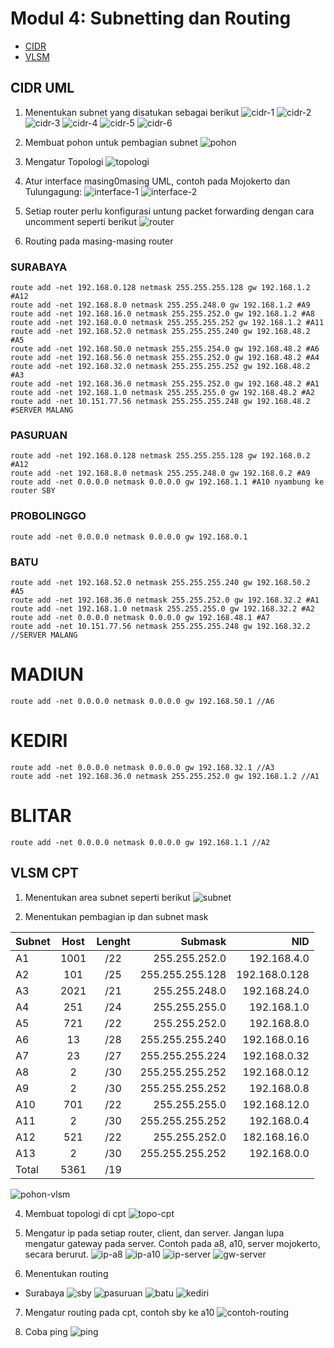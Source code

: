 # Modul 4: Subnetting dan Routing

- [CIDR](#cidr-uml)
- [VLSM](#vlsm-cpt)

## CIDR UML
1. Menentukan subnet yang disatukan sebagai berikut
![cidr-1](images/cidr/cidr-1.png)
![cidr-2](images/cidr/cidr-2.png)
![cidr-3](images/cidr/cidr-3.png)
![cidr-4](images/cidr/cidr-4.png)
![cidr-5](images/cidr/cidr-5.png)
![cidr-6](images/cidr/cidr-6.png)

2. Membuat pohon untuk pembagian subnet
![pohon](images/cidr/pohon.png)

3. Mengatur Topologi
![topologi](images/cidr/topologi.png)

4. Atur interface masing0masing UML, contoh pada Mojokerto dan Tulungagung:
![interface-1](images/cidr/mojo-interface.png)
![interface-2](images/cidr/ta-interface.png)

5. Setiap router perlu konfigurasi untung packet forwarding dengan cara uncomment seperti berikut
![router](images/cidr/router.png)

6. Routing pada masing-masing router
### SURABAYA

```
route add -net 192.168.0.128 netmask 255.255.255.128 gw 192.168.1.2 #A12
route add -net 192.168.8.0 netmask 255.255.248.0 gw 192.168.1.2 #A9
route add -net 192.168.16.0 netmask 255.255.252.0 gw 192.168.1.2 #A8 
route add -net 192.168.0.0 netmask 255.255.255.252 gw 192.168.1.2 #A11
route add -net 192.168.52.0 netmask 255.255.255.240 gw 192.168.48.2 #A5 
route add -net 192.168.50.0 netmask 255.255.254.0 gw 192.168.48.2 #A6
route add -net 192.168.56.0 netmask 255.255.252.0 gw 192.168.48.2 #A4
route add -net 192.168.32.0 netmask 255.255.255.252 gw 192.168.48.2 #A3
route add -net 192.168.36.0 netmask 255.255.252.0 gw 192.168.48.2 #A1
route add -net 192.168.1.0 netmask 255.255.255.0 gw 192.168.48.2 #A2
route add -net 10.151.77.56 netmask 255.255.255.248 gw 192.168.48.2 #SERVER MALANG
```
### PASURUAN

```
route add -net 192.168.0.128 netmask 255.255.255.128 gw 192.168.0.2 #A12
route add -net 192.168.8.0 netmask 255.255.248.0 gw 192.168.0.2 #A9
route add -net 0.0.0.0 netmask 0.0.0.0 gw 192.168.1.1 #A10 nyambung ke router SBY
```

### PROBOLINGGO

```
route add -net 0.0.0.0 netmask 0.0.0.0 gw 192.168.0.1
```

### BATU

```
route add -net 192.168.52.0 netmask 255.255.255.240 gw 192.168.50.2 #A5
route add -net 192.168.36.0 netmask 255.255.252.0 gw 192.168.32.2 #A1
route add -net 192.168.1.0 netmask 255.255.255.0 gw 192.168.32.2 #A2
route add -net 0.0.0.0 netmask 0.0.0.0 gw 192.168.48.1 #A7
route add -net 10.151.77.56 netmask 255.255.255.248 gw 192.168.32.2 //SERVER MALANG
```

# MADIUN

```
route add -net 0.0.0.0 netmask 0.0.0.0 gw 192.168.50.1 //A6
```

# KEDIRI

```
route add -net 0.0.0.0 netmask 0.0.0.0 gw 192.168.32.1 //A3
route add -net 192.168.36.0 netmask 255.255.252.0 gw 192.168.1.2 //A1
```

# BLITAR

```
route add -net 0.0.0.0 netmask 0.0.0.0 gw 192.168.1.1 //A2
```

## VLSM CPT

1. Menentukan area subnet seperti berikut
![subnet](images/vlsm/subnet.png)

2. Menentukan pembagian ip dan subnet mask

| Subnet | Host | Lenght | Submask         | NID 
| ------ | :--: | :----: | --------------: | --: 
| A1     | 1001 | /22    | 255.255.252.0   | 192.168.4.0
| A2     | 101  | /25    | 255.255.255.128 | 192.168.0.128
| A3     | 2021 | /21    | 255.255.248.0   | 192.168.24.0
| A4     | 251  | /24    | 255.255.255.0   | 192.168.1.0
| A5     | 721  | /22    | 255.255.252.0   | 192.168.8.0
| A6     | 13   | /28    | 255.255.255.240 | 192.168.0.16
| A7     | 23   | /27    | 255.255.255.224 | 192.168.0.32
| A8     | 2    | /30    | 255.255.255.252 | 192.168.0.12
| A9     | 2    | /30    | 255.255.255.252 | 192.168.0.8
| A10    | 701  | /22    | 255.255.255.0   | 192.168.12.0
| A11    | 2    | /30    | 255.255.255.252 | 192.168.0.4
| A12    | 521  | /22    | 255.255.252.0   | 182.168.16.0
| A13    | 2    | /30    | 255.255.255.252 | 192.168.0.0
| Total  | 5361 | /19    |

![pohon-vlsm](images/vlsm/pohon.png)

4. Membuat topologi di cpt
![topo-cpt](images/vlsm/topologi.png)

5. Mengatur ip pada setiap router, client, dan server. Jangan lupa mengatur gateway pada server. Contoh pada a8, a10, server mojokerto, secara berurut.
![ip-a8](images/vlsm/ip-a8.png)
![ip-a10](images/vlsm/ip-a10.png)
![ip-server](images/vlsm/ip-server.png)
![gw-server](images/vlsm/gateway-server.png)

6. Menentukan routing
- Surabaya
![sby](images/vlsm/route-surabaya.png)
![pasuruan](images/vlsm/route-pasuruan.png)
![batu](images/vlsm/route-batu.png)
![kediri](images/vlsm/route-kediri.png)

7. Mengatur routing pada cpt, contoh sby ke a10
![contoh-routing](images/vlsm/routing-sby-a10.png)

8. Coba ping
![ping](images/vlsm/ping.png)
